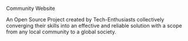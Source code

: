 Community Website

An Open Source Project created by Tech-Enthusiasts collectively converging their skills into an effective and reliable solution with a scope from any local community to a global society.
